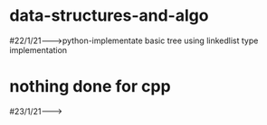 # data-structures-and-algo
#22/1/21--->python-implementate basic tree using linkedlist type implementation 
#            nothing done for cpp
#23/1/21--->
